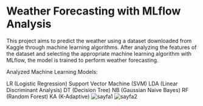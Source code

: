 # Weather Forecasting with MLflow Analysis
This project aims to predict the weather using a dataset downloaded from Kaggle through machine learning algorithms. After analyzing the features of the dataset and selecting the appropriate machine learning algorithm with MLflow, the model is trained to perform weather forecasting.

Analyzed Machine Learning Models:

LR (Logistic Regression)
Support Vector Machine (SVM)
LDA (Linear Discriminant Analysis)
DT (Decision Tree)
NB (Gaussian Naive Bayes)
RF (Random Forest)
KA (K-Adaptive)
![sayfa1](https://github.com/sevvalkapcak/MLOps-Hava-Durumu-Tahmini-Uygulamasi/blob/45bbca8cdbc865f03db07036b00d449aefb52ec1/sonu%C3%A7/Sayfa%201.jpeg)
![sayfa2](https://github.com/sevvalkapcak/MLOps-Hava-Durumu-Tahmini-Uygulamasi/blob/45bbca8cdbc865f03db07036b00d449aefb52ec1/sonu%C3%A7/Sayfa%202.jpeg)
